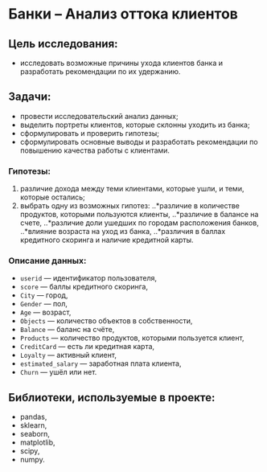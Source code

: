 # Банки – Анализ оттока клиентов
## Цель исследования:
- исследовать возможные причины ухода клиентов банка и разработать рекомендации по их удержанию.
## Задачи:
- провести исследовательский анализ данных;
- выделить портреты клиентов, которые склонны уходить из банка;
- сформулировать и проверить гипотезы;
- cформулировать основные выводы и разработать рекомендации по повышению качества работы с клиентами.
### Гипотезы:
1. различие дохода между теми клиентами, которые ушли, и теми, которые остались;
2. выбрать одну из возможных гипотез:
..*различие в количестве продуктов, которыми пользуются клиенты,
..*различие в балансе на счете,
..*различие доли ушедших по городам расположения банков,
..*влияние возраста на уход из банка,
..*различия в баллах кредитного скоринга и наличие кредитной карты.
### Описание данных:
- `userid` — идентификатор пользователя,
- `score` — баллы кредитного скоринга,
- `City` — город,
- `Gender` — пол,
- `Age` — возраст,
- `Objects` — количество объектов в собственности,
- `Balance` — баланс на счёте,
- `Products` — количество продуктов, которыми пользуется клиент,
- `CreditCard` — есть ли кредитная карта,
- `Loyalty` — активный клиент,
- `estimated_salary` — заработная плата клиента,
- `Churn` — ушёл или нет.
## Библиотеки, используемые в проекте:
- pandas,
- sklearn,
- seaborn,
- matplotlib,
- scipy,
- numpy.